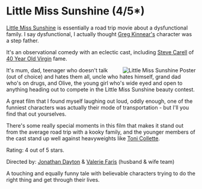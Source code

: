 # Little Miss Sunshine (4/5*)

[Little Miss Sunshine][LMS] is essentially a road trip movie about a dysfunctional family.  I say dysfunctional, I actually thought [Greg Kinnear's][Greg] character was a step father.

It's an observational comedy with an eclectic cast, including [Steve Carell][Steve] of [40 Year Old Virgin][Virgin] fame.

[Greg]: http://imdb.com/name/nm0001427/
[LMS]: http://imdb.com/title/tt0449059/
[Steve]: http://imdb.com/name/nm0136797/
[Virgin]: http://imdb.com/title/tt0405422/
[Toni]: http://imdb.com/name/nm0001057/


<!--more-->

<img style="float: right; padding-left: 20px" alt="Little Miss Sunshine Poster" src="http://remysharp.com/wp-content/uploads/2006/10/little_miss_sunshine_poster.jpg" />It's mum, dad, teenager who doesn't talk (out of choice) and hates them all, uncle who hates himself, grand dad who's on drugs, and Olive, the young girl who's wide eyed and open to anything heading out to compete in the Little Miss Sunshine beauty contest.

A great film that I found myself laughing out loud, oddly enough, one of the funniest characters was actually their mode of transportation - but I'll you find that out yourselves.

There's some really special moments in this film that makes it stand out from the average road trip with a kooky family, and the younger members of the cast stand up well against heavyweights like [Toni Collette][Toni].

Rating: 4 out of 5 stars.

Directed by: [Jonathan Dayton](http://imdb.com/name/nm0206760/) & [Valerie Faris](http://imdb.com/name/nm0267512/) (husband & wife team)

A touching and equally funny tale with believable characters trying to do the right thing and get through their lives.
